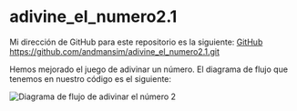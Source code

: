 # adivine_el_numero2.1

Mi dirección de GitHub para este repositorio es la siguiente: [GitHub](https://github.com/andmansim/adivine_el_numero2.1.git)
https://github.com/andmansim/adivine_el_numero2.1.git

Hemos mejorado el juego de adivinar un número.
El diagrama de flujo que tenemos en nuestro código es el siguiente:

![Diagrama de flujo de adivinar el número 2](/andmansim/adivine_el_numero2.1/Figma-adivina-el-numero-2.1.jpg)
